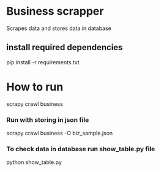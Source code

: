 # Business scrapper
Scrapes data and stores data in database

## install required dependencies 
pip install -r requirements.txt

# How to run
scrapy crawl business

### Run with storing in json file 
scrapy crawl business -O biz_sample.json

### To check data in database run show_table.py file
python show_table.py
